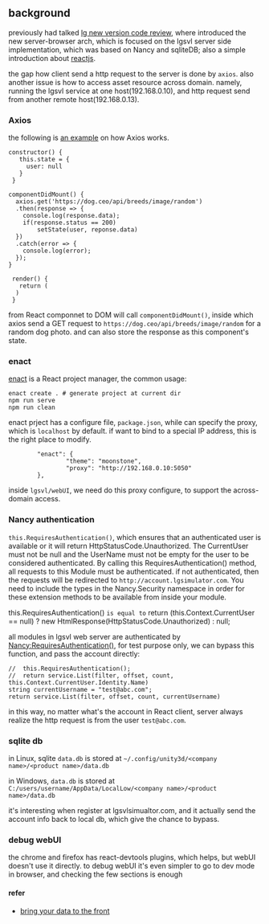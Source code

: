 
## background 

previously had talked [lg new version code review](), where introduced the new server-browser arch, which is focused on the lgsvl server side implementation, which was based on Nancy and sqliteDB; also a simple introduction about [reactjs]().

the gap how client send a http request to the server is done by `axios`. also another issue is how to access asset resource across domain. namely, running the lgsvl service at one host(192.168.0.10), and http request send from another remote host(192.168.0.13). 


### Axios 

the following is [an example](https://upmostly.com/tutorials/using-axios-with-react-api-requests) on how Axios works. 

```
constructor() {
   this.state = {
     user: null 
   }
 }

componentDidMount() {
  axios.get('https://dog.ceo/api/breeds/image/random')
  .then(response => {
    console.log(response.data);
    if(response.status == 200)
        setState(user, reponse.data)
  })
  .catch(error => {
    console.log(error);
  });
}

 render() {
   return (
  )
 }

```

from React componnet to DOM will call `componentDidMount()`, inside which axios send a GET request to `https://dog.ceo/api/breeds/image/random` for a random dog photo. and can also store the response as this component's state. 



### enact 

[enact](https://enactjs.com/docs/tutorials/setup/) is a React project manager, the common usage: 

```
enact create . # generate project at current dir 
npm run serve 
npm run clean

```

enact prject has a configure file, `package.json`, while can specify the proxy, which is `localhost` by default. if want to bind to a special IP address, this is the right place to modify.

```
        "enact": {
                "theme": "moonstone",
                "proxy": "http://192.168.0.10:5050"
        },

```

inside `lgsvl/webUI`, we need do this proxy configure, to support the across-domain access.


### Nancy authentication

`this.RequiresAuthentication()`, which ensures that an authenticated user is available or it will return HttpStatusCode.Unauthorized. The CurrentUser must not be null and the UserName must not be empty for the user to be considered authenticated. By calling this RequiresAuthentication() method, all requests to this Module must be authenticated. if not authenticated, then the requests will be redirected to `http://account.lgsimulator.com`. You need to include the types in the Nancy.Security namespace in order for these extension methods to be available from inside your module.

this.RequiresAuthentication()  `is equal to` return (this.Context.CurrentUser == null) ? new HtmlResponse(HttpStatusCode.Unauthorized) : null;

all modules in lgsvl web server are authenticated by [Nancy:RequiresAuthentication()](https://github.com/NancyFx/Nancy/wiki/Authentication-overview), for test purpose only, we can bypass this function, and pass the account directly:

```
//  this.RequiresAuthentication();
//  return service.List(filter, offset, count, this.Context.CurrentUser.Identity.Name)
string currentUsername = "test@abc.com";
return service.List(filter, offset, count, currentUsername)

```

in this way, no matter what's the account in React client, server always realize the http request is from the user `test@abc.com`. 


### sqlite db 

in Linux, sqlite `data.db` is stored at `~/.config/unity3d/<company name>/<product name>/data.db`

in Windows, `data.db` is stored at `C:/users/username/AppData/LocalLow/<company name>/<product name>/data.db`

it's interesting when register at lgsvlsimualtor.com, and it actually send the account info back to local db, which give the chance to bypass.



### debug webUI

the chrome and firefox has react-devtools plugins, which helps, but webUI doesn't use it directly. to debug webUI it's even simpler to go to dev mode in browser, and checking the few sections is enough



#### refer

* [bring your data to the front](https://programmingwithmosh.com/javascript/axios-in-react-bring-your-data-to-the-front/)




